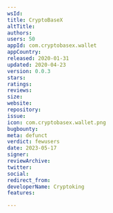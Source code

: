 ```yaml
---
wsId: 
title: CryptoBaseX
altTitle: 
authors: 
users: 50
appId: com.cryptobasex.wallet
appCountry: 
released: 2020-01-31
updated: 2020-04-23
version: 0.0.3
stars: 
ratings: 
reviews: 
size: 
website: 
repository: 
issue: 
icon: com.cryptobasex.wallet.png
bugbounty: 
meta: defunct
verdict: fewusers
date: 2023-05-17
signer: 
reviewArchive: 
twitter: 
social: 
redirect_from: 
developerName: Cryptoking
features: 

---
```


